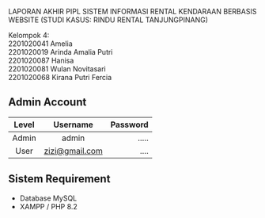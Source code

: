 LAPORAN AKHIR PIPL
SISTEM INFORMASI RENTAL KENDARAAN BERBASIS WEBSITE 
(STUDI KASUS: RINDU RENTAL TANJUNGPINANG) 


Kelompok 4:
<br>
2201020041 Amelia                                                                                                                         
2201020019 Arinda Amalia Putri   
2201020087 Hanisa                                                                                                                      
2201020081 Wulan Novitasari                                                                                                               
2201020068 Kirana Putri Fercia



## Admin Account

| Level |    Username    | Password |
| :---: | :------------: | -------: |
| Admin |     admin      |    ..... |
| User  | zizi@gmail.com |     .... |

## Sistem Requirement

- Database MySQL
- XAMPP / PHP 8.2
